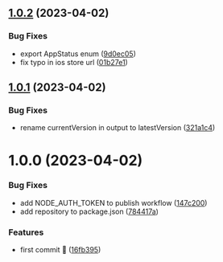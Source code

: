 ## [1.0.2](https://github.com/mohammedhammoud/app-version-checker/compare/v1.0.1...v1.0.2) (2023-04-02)


### Bug Fixes

* export AppStatus enum ([9d0ec05](https://github.com/mohammedhammoud/app-version-checker/commit/9d0ec05fea2d4d2be5faf179e4fc98353ddb1c29))
* fix typo in ios store url ([01b27e1](https://github.com/mohammedhammoud/app-version-checker/commit/01b27e167bfdfa3e31f1958b7bcebbd7b1351d3e))

## [1.0.1](https://github.com/mohammedhammoud/app-version-checker/compare/v1.0.0...v1.0.1) (2023-04-02)


### Bug Fixes

* rename currentVersion in output to latestVersion ([321a1c4](https://github.com/mohammedhammoud/app-version-checker/commit/321a1c4c244bd5e8092f09bec0782e9e1e8e2939))

# 1.0.0 (2023-04-02)


### Bug Fixes

* add NODE_AUTH_TOKEN to publish workflow ([147c200](https://github.com/mohammedhammoud/app-version-checker/commit/147c200c3412dfade583253d9657459960fe8246))
* add repository to package.json ([784417a](https://github.com/mohammedhammoud/app-version-checker/commit/784417a2259776211b767b3d390ace7b9c81a9dd))


### Features

* first commit 🚀 ([16fb395](https://github.com/mohammedhammoud/app-version-checker/commit/16fb39561d819ff8e5c365762965156f77ff840d))
